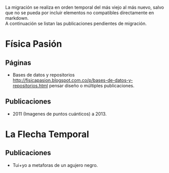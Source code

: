 La migración se realiza en orden temporal del más viejo al más nuevo, salvo que no se pueda por incluir elementos no compatibles directamente en markdown.  
A continuación se listan las publicaciones pendientes de migración.  

# Física Pasión

## Páginas  

+   Bases de datos y repositorios http://fisicapasion.blogspot.com.co/p/bases-de-datos-y-repositorios.html pensar diseño o múltiples publicaciones.  

## Publicaciones

+   2011 (Imagenes de puntos cuánticos) a 2013.  

# La Flecha Temporal

## Publicaciones

+   Tui+yo a metaforas de un agujero negro.
